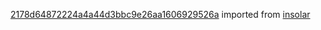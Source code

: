 [2178d64872224a4a44d3bbc9e26aa1606929526a](https://github.com/insolar/insolar/commit/2178d64872224a4a44d3bbc9e26aa1606929526a) imported from [insolar](https://github.com/insolar/insolar)
